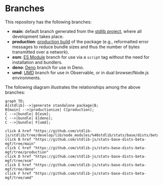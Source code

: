 <!--

@license Apache-2.0

Copyright (c) 2022 The Stdlib Authors.

Licensed under the Apache License, Version 2.0 (the "License");
you may not use this file except in compliance with the License.
You may obtain a copy of the License at

    http://www.apache.org/licenses/LICENSE-2.0

Unless required by applicable law or agreed to in writing, software
distributed under the License is distributed on an "AS IS" BASIS,
WITHOUT WARRANTIES OR CONDITIONS OF ANY KIND, either express or implied.
See the License for the specific language governing permissions and
limitations under the License.

-->

# Branches

This repository has the following branches:

-   **main**: default branch generated from the [stdlib project][stdlib-url], where all development takes place.
-   **production**: [production build][production-url] of the package (e.g., reformatted error messages to reduce bundle sizes and thus the number of bytes transmitted over a network).
-   **esm**: [ES Module][esm-url] branch for use via a `script` tag without the need for installation and bundlers.
-   **deno**: [Deno][deno-url] branch for use in Deno.
-   **umd**: [UMD][umd-url] branch for use in Observable, or in dual browser/Node.js environments.

The following diagram illustrates the relationships among the above branches:

```mermaid
graph TD;
A[stdlib]-->|generate standalone package|B;
B[main] -->|productionize| C[production];
C -->|bundle| D[esm];
C -->|bundle| E[deno];
C -->|bundle| F[umd];

click A href "https://github.com/stdlib-js/stdlib/tree/develop/lib/node_modules/%40stdlib/stats/base/dists/beta/mgf"
click B href "https://github.com/stdlib-js/stats-base-dists-beta-mgf/tree/main"
click C href "https://github.com/stdlib-js/stats-base-dists-beta-mgf/tree/production"
click D href "https://github.com/stdlib-js/stats-base-dists-beta-mgf/tree/esm"
click E href "https://github.com/stdlib-js/stats-base-dists-beta-mgf/tree/deno"
click F href "https://github.com/stdlib-js/stats-base-dists-beta-mgf/tree/umd"
```

[stdlib-url]: https://github.com/stdlib-js/stdlib/tree/develop/lib/node_modules/%40stdlib/stats/base/dists/beta/mgf
[production-url]: https://github.com/stdlib-js/stats-base-dists-beta-mgf/tree/production
[deno-url]: https://github.com/stdlib-js/stats-base-dists-beta-mgf/tree/deno
[umd-url]: https://github.com/stdlib-js/stats-base-dists-beta-mgf/tree/umd
[esm-url]: https://github.com/stdlib-js/stats-base-dists-beta-mgf/tree/esm